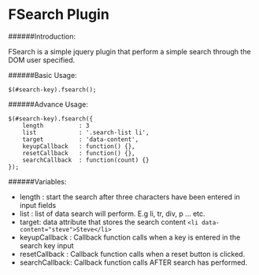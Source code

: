 FSearch Plugin
===============

######Introduction:

FSearch is a simple jquery plugin that perform a simple search through the DOM user specified. 

######Basic Usage:

```
$(#search-key).fsearch();

```

######Advance Usage:
```
$(#search-key).fsearch({
	length 			: 3 
	list 			: '.search-list li', 
	target 			: 'data-content',
	keyupCallback 	: function() {},
	resetCallback 	: function() {},
	searchCallback 	: function(count) {}
});
```

######Variables:
* length : start the search after three characters have been entered in input fields
* list : list of data search will perform. E.g li, tr, div, p ... etc.
* target: data attribute that stores the search content
	`<li data-content="steve">Steve</li>`
* keyupCallback : Callback function calls when a key is entered in the search key input
* resetCallback : Callback function calls when a reset button is clicked.
* searchCallback: Callback function calls AFTER search has performed. 

